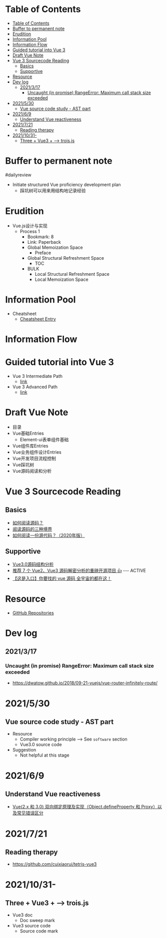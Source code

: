 # Table of Contents
- [Table of Contents](#table-of-contents)
- [Buffer to permanent note](#buffer-to-permanent-note)
- [Erudition](#erudition)
- [Information Pool](#information-pool)
- [Information Flow](#information-flow)
- [Guided tutorial into Vue 3](#guided-tutorial-into-vue-3)
- [Draft Vue Note](#draft-vue-note)
- [Vue 3 Sourcecode Reading](#vue-3-sourcecode-reading)
  - [Basics](#basics)
  - [Supportive](#supportive)
- [Resource](#resource)
- [Dev log](#dev-log)
  - [2021/3/17](#2021317)
    - [Uncaught (in promise) RangeError: Maximum call stack size exceeded](#uncaught-in-promise-rangeerror-maximum-call-stack-size-exceeded)
- [2021/5/30](#2021530)
  - [Vue source code study - AST part](#vue-source-code-study---ast-part)
- [2021/6/9](#202169)
  - [Understand Vue reactiveness](#understand-vue-reactiveness)
- [2021/7/21](#2021721)
  - [Reading therapy](#reading-therapy)
- [2021/10/31-](#20211031-)
  - [Three + Vue3 + --> trois.js](#three--vue3-----troisjs)

# Buffer to permanent note
#dailyreview

- Initiate structured Vue proficiency development plan
  - 踩坑树可以用来用结构地记录经验


# Erudition
- Vue.js设计与实现
  - Process 1
    - Bookmark: 8
    - Link: Paperback
    - Global Memoization Space
      - Preface
    - Global Structural Refreshment Space
      - TOC
    - BULK
      - Local Structural Refreshment Space
      - Local Memoization Space

# Information Pool
- Cheatsheet
  - [Cheatsheet Entry](https://www.vuemastery.com/courses-path/intermediate)

# Information Flow

# Guided tutorial into Vue 3
- Vue 3 Intermediate Path
  - [link](https://www.vuemastery.com/courses-path/intermediate)
- Vue 3 Advanced Path
  - [link](https://www.vuemastery.com/courses-path/intermediate)
# Draft Vue Note
- 目录
- Vue基础Entries
  - Element-ui表单组件基础
- Vue组件库Entries
- Vue业务组件设计Entries
- Vue开发项目流程控制
- Vue踩坑树
- Vue源码阅读和分析


# Vue 3 Sourcecode Reading
## Basics
- [如何阅读源码？](https://segmentfault.com/a/1190000022477187)
- [阅读源码的三种境界](https://juejin.cn/post/6844903603690291207)
- [如何阅读一份源代码？（2020年版）](https://www.codedump.info/post/20200605-how-to-read-code-v2020/)
## Supportive
- [Vue3.0源码结构分析](https://juejin.cn/post/6872529030260719623)
- [推荐 7 个 Vue2、Vue3 源码解密分析的重磅开源项目 👍](https://juejin.cn/post/6942492146725290020) --- ACTIVE
- [【这是入口】你要找的 vue 源码 全宇宙的都在这！](https://github.com/vue3/vue3-News/issues/16)
# Resource
- [GitHub Repositories](https://github.com/orgs/vuejs/repositories)

# Dev log
## 2021/3/17
### Uncaught (in promise) RangeError: Maximum call stack size exceeded
- https://dwatow.github.io/2018/09-21-vuejs/vue-router-infinitely-route/


# 2021/5/30
## Vue source code study - AST part
- Resource
  - Compiler working principle --> See `software` section
  - Vue3.0 source code
- Suggestion
  - Not helpful at this stage

# 2021/6/9
## Understand Vue reactiveness
- [Vue(2.x 和 3.0) 双向绑定原理及实现（Object.defineProperty 和 Proxy）以及常见错误区分](https://juejin.cn/post/6844904149239201800#heading-5)

# 2021/7/21
## Reading therapy
- https://github.com/cuixiaorui/tetris-vue3

# 2021/10/31-
## Three + Vue3 + --> trois.js
- Vue3 doc
  - Doc sweep mark
- Vue3 source code
  - Source code mark
